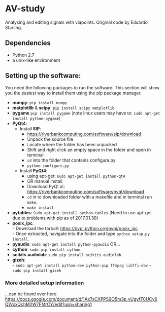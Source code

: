 # AV-study
Analysing and editing signals with viapoints. Original code by Eduardo Starling.

## Dependencies 
- Python 2.7
- a unix-like environment

## Setting up the software:
You need the following packages to run the software. This section will show you the easiest way to install them using the pip package manager.

- **numpy**: `pip install numpy` 
- **matplotlib** & **scipy**: `pip install scipy matplotlib`
- **pygame** `pip install pygame` (note linux users may have to: `sudo apt-get install python-pygame`)
- **PyQt4**:
    - Install **SIP**:
        - https://riverbankcomputing.com/software/sip/download
        - Unpack the source file 
        - Locate where the folder has been unpacked 
        - Shift and right click an empty space in the folder and open in terminal 
        - `cd` into the folder that contains configure.py 
        - `python configure.py`
    - Install **PyQt4**:
        - using apt-get: `sudo apt-get install python-qt4`
        - OR manual install:
        - Download PyQt at: https://riverbankcomputing.com/software/pyqt/download
        - `cd` in to downloaded folder with a makefile and in terminal run `make`.
        - `make install`
- **pytables**: `Sudo apt-get install python-tables` (Need to use apt-get due to problems with pip as of 2017.01.30) 
- **posix_ipc**:   
        - Download the tarball: https://pypi.python.org/pypi/posix_ipc  
        - Once extracted, navigate into the folder and type `python setup.py install`.
- **pyaudio**: `sudo apt-get install python-pyaudio` OR...
- **cython**: `sudo pip install cython`
- **scikits.audiolab**: `sudo pip install scikits.audiolab`  
- **gizeh**:  
        - `sudo apt-get install python-dev python-pip ffmpeg libffi-dev`
        - `sudo pip install gizeh`

### More detailed setup information
...can be found over here: https://docs.google.com/document/d/1Ax7sCXPPS9O5m3p_vUgyfT0UCy6QWxxQchM2W7FMrCY/edit?usp=sharing1
